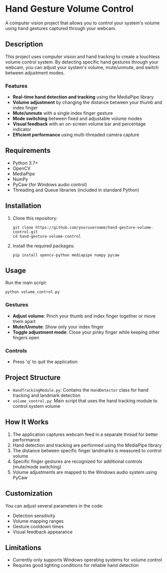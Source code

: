 # Hand Gesture Volume Control

A computer vision project that allows you to control your system's volume using hand gestures captured through your webcam.

## Description

This project uses computer vision and hand tracking to create a touchless volume control system. By detecting specific hand gestures through your webcam, you can adjust your system's volume, mute/unmute, and switch between adjustment modes.

### Features

- **Real-time hand detection and tracking** using the MediaPipe library
- **Volume adjustment** by changing the distance between your thumb and index finger
- **Mute/unmute** with a single index finger gesture
- **Mode switching** between fixed and adjustable volume modes
- **Visual feedback** with an on-screen volume bar and percentage indicator
- **Efficient performance** using multi-threaded camera capture

## Requirements

- Python 3.7+
- OpenCV
- MediaPipe
- NumPy
- PyCaw (for Windows audio control)
- Threading and Queue libraries (included in standard Python)

## Installation

1. Clone this repository:
   ```
   git clone https://github.com/yourusername/hand-gesture-volume-control.git
   cd hand-gesture-volume-control
   ```

2. Install the required packages:
   ```
   pip install opencv-python mediapipe numpy pycaw
   ```

## Usage

Run the main script:
```
python volume_control.py
```

### Gestures

- **Adjust volume**: Pinch your thumb and index finger together or move them apart
- **Mute/Unmute**: Show only your index finger
- **Toggle adjustment mode**: Close your pinky finger while keeping other fingers open

### Controls

- Press 'q' to quit the application

## Project Structure

- `HandTrackingModule.py`: Contains the `HandDetector` class for hand tracking and landmark detection
- `volume_control.py`: Main script that uses the hand tracking module to control system volume

## How It Works

1. The application captures webcam feed in a separate thread for better performance
2. Hand detection and tracking are performed using the MediaPipe library
3. The distance between specific finger landmarks is measured to control volume
4. Specific finger gestures are recognized for additional controls (mute/mode switching)
5. Volume adjustments are mapped to the Windows audio system using PyCaw

## Customization

You can adjust several parameters in the code:
- Detection sensitivity
- Volume mapping ranges
- Gesture cooldown times
- Visual feedback appearance

## Limitations

- Currently only supports Windows operating systems for volume control
- Requires good lighting conditions for reliable hand detection
